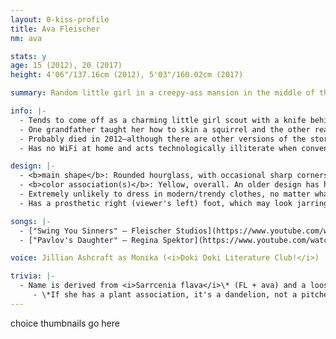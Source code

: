 ```yaml
---
layout: 0-kiss-profile
title: Ava Fleischer
nm: ava

stats: y
age: 15 (2012), 20 (2017)
height: 4'06"/137.16cm (2012), 5'03"/160.02cm (2017)

summary: Random little girl in a creepy-ass mansion in the middle of the woods, what could possibly go wrong? Story status uncertain, but could be a ghost in 2017.

info: |-
  - Tends to come off as a charming little girl scout with a knife behind her back, an impression she exploits for fun—minus knife, although she *does* love taxidermy and is happy to elaborate. Big motormouth tendencies.
  - One grandfather taught her how to skin a squirrel and the other read classic novels as bedtime stories. They made some *mistakes* with their youngest son, but far as Ava's concerned, they get an A+ in parenting this round.
  - Probably died in 2012—although there are other versions of the story where she's still around 5 years later. In this case she's made a little name for herself in the local gay bar, in which she drinks absolutely nothing, listens to almost anyone for however long they talk, and advises people on becoming their best selves. Adult!Ava is also possibly friends with [Flynn](https://a-flyleaf.github.io/shriblets/2019-05-wiki/) and later [Nico](nico).
  - Has no WiFi at home and acts technologically illiterate when convenient. Plays a mean, vulgar game of Cards Against Humanity, and can do it with a straight face if she wants to.

design: |-
  - <b>main shape</b>: Rounded hourglass, with occasional sharp corners.
  - <b>color association(s)</b>: Yellow, overall. An older design has her in a green default outfit, but brown works too.
  - Extremely unlikely to dress in modern/trendy clothes, no matter what year.
  - Has a prosthetic right (viewer's left) foot, which may look jarringly mechanical in her usual environments; this dissonance is intentional.

songs: |-
  - ["Swing You Sinners" – Fleischer Studios](https://www.youtube.com/watch?v=VNttqN1wUMY)
  - ["Pavlov's Daughter" – Regina Spektor](https://www.youtube.com/watch?v=dViqe8E6kGA)

voice: Jillian Ashcraft as Monika (<i>Doki Doki Literature Club!</i>)

trivia: |-
  - Name is derived from <i>Sarrcenia flava</i>\* (FL + ava) and a loose association with Fleischer Studios (see song above).
     - \*If she has a plant association, it's a dandelion, not a pitcher plant.
---
```

choice thumbnails go here